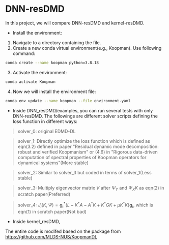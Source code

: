 # DNN-resDMD
In this project, we will compare DNN-resDMD and kernel-resDMD.

- Install the environment:

1. Navigate to a directory containing the file.
2. Create a new conda virtual environment(e.g., Koopman). Use following command:
```bash
conda create --name koopman python=3.8.18
```

3. Activate the environment:
```bash
conda activate Koopman
```

4. Now we will install the environment file:
```bash
conda env update --name koopman --file environment.yaml
```



- Inside DNN_resDMD/examples, you can run several tests with only DNN-resDMD. The followings are different solver scripts defining the loss function in different ways:

>solver_0: original EDMD-DL

>solver_1: Directly optimize the loss function which is defined as eqn(3.2) defined in paper "Residual dynamic mode decomposition: robust and verified Koopmanism" or (4.6) in "Rigorous data-driven computation of spectral properties of Koopman operators for dynamical systems"(More stable)

>solver_2: Similar to solver_3 but coded in terms of solver_1(Less stable)

>solver_3: Multiply eigenvector matrix $V$ after $\Psi_Y$ and $\Psi_XK$ as eqn(2) in scratch paper(Preferred)

>solver_4: $J_i(K, \Psi) = \mathbf{g_i^*}\left( L - K^*A - A^*K + K^*GK +\mu K^*K \right)\mathbf{g_i}$, which is eqn(1) in scratch paper(Not bad)

- Inside kernel_resDMD,

The entire code is modifed based on the package from https://github.com/MLDS-NUS/KoopmanDL


